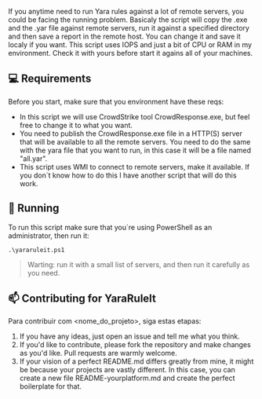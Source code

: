 If you anytime need to run Yara rules against a lot of remote servers, you could be facing the running problem.
Basicaly the script will copy the .exe and the .yar file against remote servers, run it against a specified directory and then save a report in the remote host. You can change it and save it localy if you want.
This script uses IOPS and just a bit of CPU or RAM in my environment. Check it with yours before start it agains all of your machines.

## 💻 Requirements

Before you start, make sure that you environment have these reqs:

* In this script we will use CrowdStrike tool CrowdResponse.exe, but feel free to change it to what you want.
* You need to publish the CrowdResponse.exe file in a HTTP(S) server that will be available to all the remote servers. You need to do the same with the yara file that you want to run, in this case it will be a file named "all.yar".
* This script uses WMI to connect to remote servers, make it available. If you don`t know how to do this I have another script that will do this work.

## 🚀 Running

To run this script make sure that you`re using PowerShell as an administrator, then run it:
```
.\yararuleit.ps1
```
> Warting: run it with a small list of servers, and then run it carefully as you need.

## 📫 Contributing for YaraRuleIt

Para contribuir com <nome_do_projeto>, siga estas etapas:

1. If you have any ideas, just open an issue and tell me what you think.
2. If you'd like to contribute, please fork the repository and make changes as you'd like. Pull requests are warmly welcome.
3. If your vision of a perfect README.md differs greatly from mine, it might be because your projects are vastly different. In this case, you can create a new file README-yourplatform.md and create the perfect boilerplate for that.
